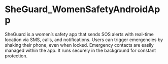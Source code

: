 # SheGuard_WomenSafetyAndroidApp
SheGuard is a women’s safety app that sends SOS alerts with real-time location via SMS, calls, and notifications. Users can trigger emergencies by shaking their phone, even when locked. Emergency contacts are easily managed within the app. It runs securely in the background for constant protection.
